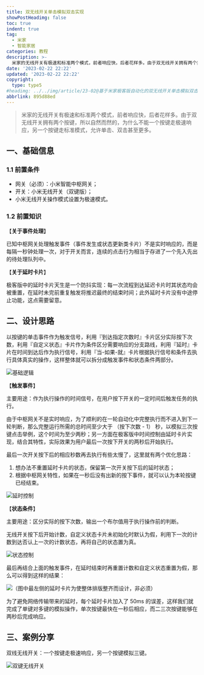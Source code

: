 ```yaml
---
title: 双无线开关单击模拟双击实现
showPostHeadimg: false
toc: true
indent: true
tag:
  - 米家
  - 智能家居
categories: 教程
description: >-
  米家的无线开关有极速和标准两个模式，前者响应快，后者花样多。由于双无线开关拥有两个按键，所以自然而然的，为什么不能一个按键走极速响应，另一个按键走标准模式，允许单击、双击甚至更多。
date: '2023-02-22 22:22'
updated: '2023-02-22 22:22'
copyright:
  type: type5
#headimg: ../../img/article/23-02@基于米家极客版自动化的双无线开关单击模拟双击实现/Hexo博客封面.png
abbrlink: 895d88ed
---
```


> 米家的无线开关有极速和标准两个模式，前者响应快，后者花样多。由于双无线开关拥有两个按键，所以自然而然的，为什么不能一个按键走极速响应，另一个按键走标准模式，允许单击、双击甚至更多。

## 一、基础信息

### 1.1 前置条件

- 网关（必须）：小米智能中枢网关；
- 开关：小米无线开关（双键版）；
- 小米无线开关操作模式设置为极速模式。

### 1.2 前置知识

【**关于事件处理**】

已知中枢网关处理触发事件（事件发生或状态更新类卡片）不是实时响应的，而是每隔一秒钟处理一次，对于开关而言，连续的点击行为相当于存进了一个先入先出的待处理队列中。

【**关于延时卡片**】

极客版中的延时卡片天生是一个防抖实现：每一次流程到达延迟卡片时其状态均会被重置，在延时未完前重复触发将推迟最终的结束时间；此外延时卡片没有中途停止功能，这点需要留意。

## 二、设计思路

以按键的单击事件作为触发信号，利用『到达指定次数时』卡片区分实际按下次数，利用『自定义状态』卡片作为条件区分需要响应的分支路线，利用『延时』卡片在时间到达后作为执行信号，利用『当-如果-就』卡片根据执行信号和条件去执行具体真实的操作，这样整体就可以拆分成触发事件和状态条件两部分。

![基础逻辑](../../img/article/23-02@基于米家极客版自动化的双无线开关单击模拟双击实现/绘图1.svg)

【**触发事件**】

主要用途：作为执行操作的时间信号，在用户按下开关的一定时间后触发任务的执行。

由于中枢网关不是实时响应，为了顺利的在一轮自动化中完整执行而不进入到下一轮判断，那么完整运行所需的总时间至少大于 （按下次数 - 1） 秒，以模拟三次按键点击举例，这个时间为至少两秒；另一方面在极客版中时间控制由延时卡片实现，结合其特性，实际效果为用户最后一次按下开关的两秒后开始执行。

最后一次开关按下后的相应秒数再去执行有些太慢了，这里就有两个优化思路：

  1. 想办法不重置延时卡片的状态，保留第一次开关按下后的延时状态；
  2. 根据中枢网关特性，如果在一秒后没有出新的按下事件，就可以认为本轮按键已经结束。

![延时控制](../../img/article/23-02@基于米家极客版自动化的双无线开关单击模拟双击实现/延时控制.png)

【**状态条件**】

主要用途：区分实际的按下次数，输出一个布尔值用于执行操作前的判断。

无线开关按下后开始计数，自定义状态卡片未初始化时默认为假，利用下一次的计数到达否认上一次的计数状态，再将自己的状态置为真。

![状态控制](../../img/article/23-02@基于米家极客版自动化的双无线开关单击模拟双击实现/状态控制.png)

最后再结合上面的触发事件，在延时结束时再重置计数和自定义状态重置为假，那么可以得到这样的结果：

![（图中最左侧的延时卡片为使整体排版整齐而设计，非必须）](../../img/article/23-02@基于米家极客版自动化的双无线开关单击模拟双击实现/单击模拟双击-改进.png)

为了避免网络传输带来的延时，每个延时卡片加入了 50ms 的误差，这样我们就完成了单键对多键的模拟操作，单次按键最快在一秒后相应，而二三次按键能够在两秒后完成响应。

## 三、案例分享

双线无线开关：一个按键走极速响应，另一个按键模拟三键。

![双键无线开关](../../img/article/23-02@基于米家极客版自动化的双无线开关单击模拟双击实现/双键无线开关.png)
